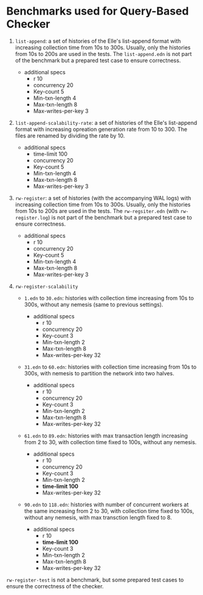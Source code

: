 # Benchmarks used for Query-Based Checker

1. `list-append`: a set of histories of the Elle's list-append format with increasing collection time from 10s to 300s. Usually, only the histories from 10s to 200s are used in the tests. The `list-append.edn` is not part of the benchmark but a prepared test case to ensure correctness.
   - additional specs
     -  r 10
     - concurrency 20
     - Key-count 5
     - Min-txn-length 4
     - Max-txn-length 8
     - Max-writes-per-key 3

2. `list-append-scalability-rate`: a set of histories of the Elle's list-append format with increasing opreation generation rate from 10 to 300. The files are renamed by dividing the rate by 10.
   - additional specs
     - time-limit 100
     - concurrency 20
     - Key-count 5
     - Min-txn-length 4
     - Max-txn-length 8
     - Max-writes-per-key 3


3. `rw-register`: a set of histories (with the accompanying WAL logs) with increasing collection time from 10s to 300s. Usually, only the histories from 10s to 200s are used in the tests. The `rw-regsiter.edn` (with `rw-register.log`) is not part of the benchmark but a prepared test case to ensure correctness.
   - additional specs
     - r 10
     - concurrency 20
     - Key-count 5
     - Min-txn-length 4
     - Max-txn-length 8
     - Max-writes-per-key 3


4. `rw-register-scalability`

   - `1.edn` to `30.edn`: histories with collection time increasing from 10s to 300s, without any nemesis (same to previous settings).
     - additional specs
       - r 10
       - concurrency 20
       - Key-count 3
       - Min-txn-length 2
       - Max-txn-length 8
       - Max-writes-per-key 32

   - `31.edn` to `60.edn`: histories with collection time increasing from 10s to 300s, with nemesis to partition the network into two halves.
     - additional specs
       - r 10
       - concurrency 20
       - Key-count 3
       - Min-txn-length 2
       - Max-txn-length 8
       - Max-writes-per-key 32

   - `61.edn` to `89.edn`: histories with max transaction length increasing from 2 to 30, with collection time fixed to 100s, without any nemesis.
     - additional specs
       - r 10
       - concurrency 20
       - Key-count 3
       - Min-txn-length 2
       - **time-limit 100**
       - Max-writes-per-key 32

   - `90.edn` to `118.edn`: histories with number of concurrent workers at the same increasing from 2 to 30, with collection time fixed to 100s, without any nemesis, with max transction length fixed to 8.
     - additional specs
       - r 10
       - **time-limit 100**
       - Key-count 3
       - Min-txn-length 2
       - Max-txn-length 8
       - Max-writes-per-key 32

`rw-register-test` is not a benchmark, but some prepared test cases to ensure the correctness of the checker.
